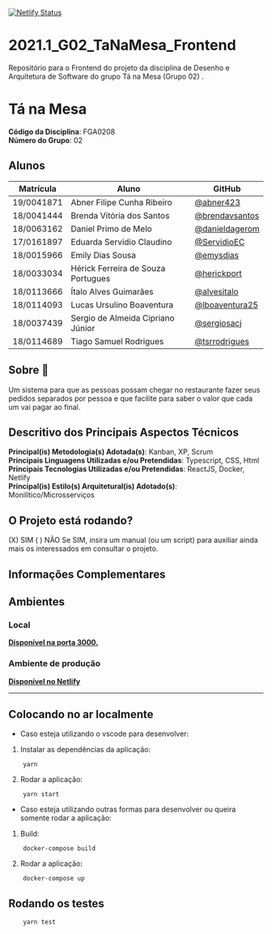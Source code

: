 [![Netlify Status](https://api.netlify.com/api/v1/badges/791751ff-1717-4a40-9973-fa434318bbf5/deploy-status)](https://app.netlify.com/sites/tanamesa/deploys)

# 2021.1_G02_TaNaMesa_Frontend

Repositório para o Frontend do projeto da disciplina de Desenho e Arquitetura de Software do grupo Tá na Mesa (Grupo 02) .

# Tá na Mesa

**Código da Disciplina**: FGA0208<br>
**Número do Grupo**: 02<br>

## Alunos

|Matrícula    | Aluno                              | GitHub                                                     |
| ----------  | ---------------------------------- | ---------------------------------------------------------- |
| 19/0041871  | Abner Filipe Cunha Ribeiro         | [@abner423](https://github.com/abner423)                  |
| 18/0041444  | Brenda Vitória dos Santos          | [@brendavsantos](https://github.com/brendavsantos)         |
| 18/0063162  | Daniel Primo de Melo               | [@danieldagerom](https://github.com/danieldagerom)         |
| 17/0161897  | Eduarda Servidio Claudino          | [@ServidioEC](https://github.com/ServidioEC)               |
| 18/0015966  | Emily Dias Sousa                   | [@emysdias](https://github.com/emysdias)                   |
| 18/0033034  | Hérick Ferreira de Souza Portugues | [@herickport](https://github.com/herickport)               |
| 18/0113666  | Ítalo Alves Guimarães              | [@alvesitalo](https://github.com/alvesitalo)               |
| 18/0114093  | Lucas Ursulino Boaventura          | [@lboaventura25](https://github.com/lboaventura25)         |
| 18/0037439  | Sergio de Almeida Cipriano Júnior  | [@sergiosacj](https://github.com/sergiosacj)               |
| 18/0114689  | Tiago Samuel Rodrigues             | [@tsrrodrigues](https://github.com/tsrrodrigues)           |

## Sobre 🍔

Um sistema para que as pessoas possam chegar no restaurante fazer seus pedidos separados por pessoa e que facilite para saber o valor que cada um vai pagar ao final. 

## Descritivo dos Principais Aspectos Técnicos 

**Principal(is) Metodologia(s) Adotada(s)**: Kanban, XP, Scrum<br>
**Principais Linguagens Utilizadas e/ou Pretendidas**: Typescript, CSS, Html<br>
**Principais Tecnologias Utilizadas e/ou Pretendidas**: ReactJS, Docker, Netlify<br>
**Principal(is) Estilo(s) Arquitetural(is) Adotado(s)**: Monilítico/Microsserviços<br>

## O Projeto está rodando?

(X) SIM
( ) NÃO
Se SIM, insira um manual (ou um script) para auxiliar ainda mais os interessados em consultar o projeto.

## Informações Complementares 

## Ambientes
### Local
**[Disponível na porta 3000.](http://localhost:3000/)**

### Ambiente de produção
**[Disponível no Netlify](https://tanamesa.netlify.app)**

***
## Colocando no ar localmente

- Caso esteja utilizando o vscode para desenvolver:
1. Instalar as dependências da aplicação:
```shell
    yarn
```
2. Rodar a aplicação:
```shell
    yarn start
```

- Caso esteja utilizando outras formas para desenvolver ou queira somente rodar a aplicação:
1. Build:
```shell
    docker-compose build
```
2. Rodar a aplicação:
```shell
    docker-compose up
```

## Rodando os testes

```shell
    yarn test
```
